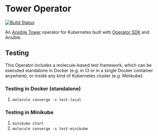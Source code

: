 # Tower Operator

[![Build Status](https://travis-ci.com/geerlingguy/tower-operator.svg?branch=master)](https://travis-ci.com/geerlingguy/tower-operator)

An [Ansible Tower](https://www.ansible.com/products/tower) operator for Kubernetes built with [Operator SDK](https://github.com/operator-framework/operator-sdk) and Ansible.

## Testing

This Operator includes a molecule-based test framework, which can be executed standalone in Docker (e.g. in CI or in a single Docker container anywhere), or inside any kind of Kubernetes cluster (e.g. Minikube).

### Testing in Docker (standalone)

  1. `molecule converge -s test-local`

### Testing in Minikube

  1. `minikube start`
  1. `molecule converge -s test-minikube`
